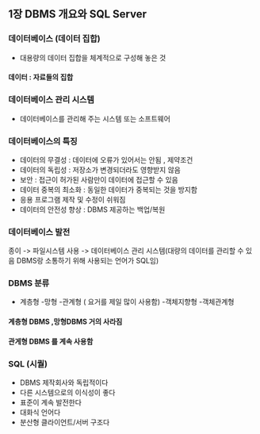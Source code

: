 ## 1장 DBMS 개요와 SQL Server 

### 데이터베이스 (데이터 집합)
* 대용량의 데이터 집합을 체계적으로 구성해 놓은 것

#### 데이터 : 자료들의 집합

### 데이터베이스 관리 시스템
* 데이터베이스를 관리해 주는 시스템 또는 소프트웨어

### 데이터베이스의 특징
- 데이터의 무결성 : 데이터에 오류가 있어서는 안됨 , 제약조건
- 데이터의 독립성 : 저장소가 변경되더라도 영향받지 않음
- 보안 : 접근이 허가된 사람만이 데이터에 접근할 수 있음
- 데이터 중복의 최소화 : 동일한 데이터가 중복되는 것을 방지함
- 응용 프로그램 제작 및 수정이 쉬워짐 
- 데이터의 안전성 향상 : DBMS 제공하는 백업/복원

### 데이터베이스 발전

종이 -> 파일시스템 사용 -> 데이터베이스 관리 시스템(대량의 데이터를 관리할 수 있음 DBMS랑 소통하기 위해 사용되는 언어가 SQL임)

### DBMS 분류
- 계층형
-망형
-관계형 ( 요거를 제일 많이 사용함)
-객체지향형
-객체관계형

#### 계층형 DBMS  ,망형DBMS 거의 사라짐

#### 관게형 DBMS 를 계속 사용함

### SQL (시퀄)
- DBMS 제작회사와 독립적이다
- 다른 시스템으로의 이식성이 좋다
- 표준이 계속 발전한다
- 대화식 언어다
- 분산형 클라이언트/서버 구조다

